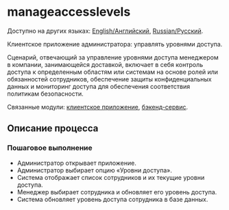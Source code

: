 # manageaccesslevels

Доступно на других языках: [English/Английский](manageaccesslevels.md), [Russian/Русский](manageaccesslevels.ru.md). 

Клиентское приложение администратора: управлять уровнями доступа.

Сценарий, отвечающий за управление уровнями доступа менеджером в компании, занимающейся доставкой, включает в себя контроль доступа к определенным областям или системам на основе ролей или обязанностей сотрудников, обеспечение защиты конфиденциальных данных и мониторинг доступа для обеспечения соответствия политикам безопасности.

Связанные модули: [клиентское приложение](../../frontend/adminclient.md), [бэкенд-сервис](../../backend/adminbackend.md).

## Описание процесса

### Пошаговое выполнение

- Администратор открывает приложение.
- Администратор выбирает опцию «Уровни доступа».
- Система отображает список сотрудников и их текущие уровни доступа.
- Менеджер выбирает сотрудника и обновляет его уровень доступа.
- Система обновляет уровень доступа сотрудника в базе данных.

